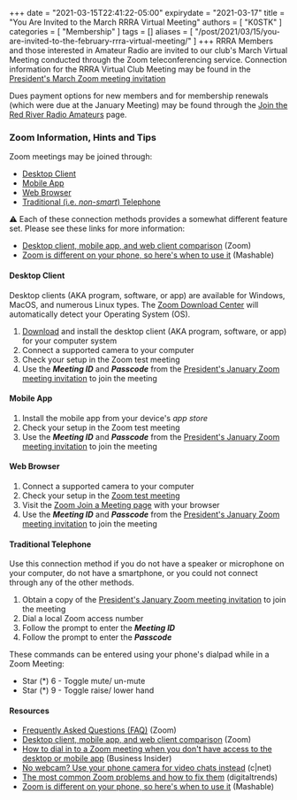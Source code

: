 +++
date = "2021-03-15T22:41:22-05:00"
expirydate = "2021-03-17"
title = "You Are Invited to the March RRRA Virtual Meeting"
authors = [ "K0STK" ]
categories = [ "Membership" ]
tags = []
aliases = [ "/post/2021/03/15/you-are-invited-to-the-february-rrra-virtual-meeting/" ]
+++
RRRA Members and those interested in Amateur Radio are invited to our club's March
Virtual Meeting conducted through the Zoom teleconferencing service.
Connection information for the RRRA Virtual Club Meeting may be found in the
[President's March Zoom meeting invitation](https://lists.rrra.org/pipermail/announce/2021-March/000556.html)

Dues payment options for new members and for membership renewals (which
were due at the January Meeting) may be found through the
[Join the Red River Radio Amateurs](/join/) page.  
<!--more-->

### Zoom Information, Hints and Tips

Zoom meetings may be joined through:

* [Desktop Client](#desktop-client)
* [Mobile App](#mobile-app)
* [Web Browser](#web-browser)
* [Traditional (i.e. *non-smart*) Telephone](#traditional-telephone)

:warning: Each of these connection methods provides a somewhat different
feature set. Please see these links for more information:

* [Desktop client, mobile app, and web client comparison](https://support.zoom.us/hc/en-us/articles/360027397692-Desktop-client-and-mobile-app-comparison) (Zoom)
* [Zoom is different on your phone, so here's when to use it](https://mashable.com/article/zoom-mobile-desktop-video-calls/) (Mashable)

#### Desktop Client

Desktop clients (AKA program, software, or app) are available for Windows, MacOS, and numerous Linux types. The
[Zoom Download Center](https://zoom.us/support/download) will automatically detect your Operating System (OS).

1. [Download](https://zoom.us/support/download) and install the desktop client (AKA program, software, or app) for your computer system
1. Connect a supported camera to your computer
1. Check your setup in the Zoom test meeting
1. Use the ***Meeting ID*** and ***Passcode*** from  the [President's January Zoom meeting invitation](https://lists.rrra.org/pipermail/announce/2021-January/000539.html) to join the meeting

#### Mobile App

1. Install the mobile app from your device's *app store*
1. Check your setup in the Zoom test meeting
1. Use the ***Meeting ID*** and ***Passcode*** from  the [President's January Zoom meeting invitation](https://lists.rrra.org/pipermail/announce/2021-January/000539.html) to join the meeting

#### Web Browser

1. Connect a supported camera to your computer
1. Check your setup in the [Zoom test meeting](https://zoom.us/test)
1. Visit the [Zoom Join a Meeting page](https://zoom.us/join) with your browser
1. Use the ***Meeting ID*** and ***Passcode*** from the [President's January Zoom meeting invitation](https://lists.rrra.org/pipermail/rrra/2020-November/000955.html) to join the meeting

#### Traditional Telephone

Use this connection method if you do not have a speaker or microphone
on your computer, do not have a smartphone, or you could not connect
through any of the other methods.

1. Obtain a copy of the
[President's January Zoom meeting invitation](ihttps://lists.rrra.org/pipermail/announce/2021-January/000539.html) to join the meeting
1. Dial a local Zoom access number
1. Follow the prompt to enter the ***Meeting ID***
1. Follow the prompt to enter the ***Passcode***

These commands can be entered using your phone's dialpad while in a Zoom Meeting:

* Star (*) 6 - Toggle mute/ un-mute
* Star (*) 9 - Toggle raise/ lower hand

#### Resources

* [Frequently Asked Questions \(FAQ\)](https://support.zoom.us/hc/en-us/articles/206175806-Frequently-Asked-Questions) (Zoom)
* [Desktop client, mobile app, and web client comparison](https://support.zoom.us/hc/en-us/articles/360027397692-Desktop-client-and-mobile-app-comparison) (Zoom)
* [How to dial in to a Zoom meeting when you don't have access to the desktop or mobile app](https://www.businessinsider.com/how-to-dial-in-to-zoom-meeting?op=1) (Business Insider)
* [No webcam? Use your phone camera for video chats instead](https://www.cnet.com/how-to/no-webcam-use-your-phone-camera-for-video-chats-instead/) (c|net)
* [The most common Zoom problems and how to fix them](https://www.digitaltrends.com/computing/common-problems-with-zoom-and-how-to-fix-them/) (digitaltrends)
* [Zoom is different on your phone, so here's when to use it](https://mashable.com/article/zoom-mobile-desktop-video-calls/) (Mashable)

